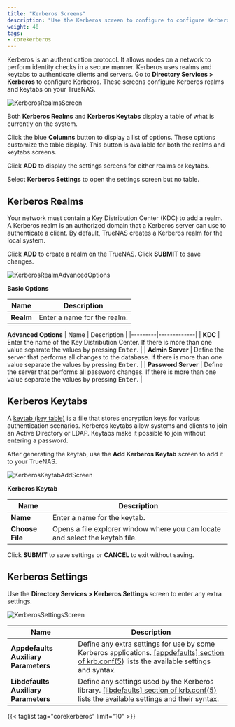 ```yaml
---
title: "Kerberos Screens"
description: "Use the Kerberos screen to configure to configure Kerberos realms and keytabs on your TrueNAS"
weight: 40
tags:
- corekerberos
---
```


Kerberos is an authentication protocol. It allows nodes on a network to perform identity checks in a secure manner. 
Kerberos uses realms and keytabs to authenticate clients and servers. 
Go to **Directory Services > Kerberos** to configure Kerberos. These screens configure Kerberos realms and keytabs on your TrueNAS.

![KerberosRealmsScreen](/images/CORE/13.0/KerberosRealmsScreen.png "Kerberos Realms Screen")

Both **Kerberos Realms** and **Kerberos Keytabs** display a table of what is currently on the system.  

Click the blue **Columns** button to display a list of options. These options customize the table display. This button is available for both the realms and keytabs screens.

Click **ADD** to display the settings screens for either realms or keytabs.

Select **Kerberos Settings** to open the settings screen but no table.

## Kerberos Realms

Your network must contain a Key Distribution Center (KDC) to add a realm.
A Kerberos realm is an authorized domain that a Kerberos server can use to authenticate a client.
By default, TrueNAS creates a Kerberos realm for the local system.

Click **ADD** to create a realm on the TrueNAS. Click **SUBMIT** to save changes.

![KerberosRealmAdvancedOptions](/images/CORE/13.0/KerberosRealmAdvancedOptions.png "Kerberos Realm Add Screen")

**Basic Options**

| Name | Description |
|---------|-------------|
| **Realm** | Enter a name for the realm. |

**Advanced Options**
| Name | Description |
|---------|-------------|
| **KDC** | Enter the name of the Key Distribution Center. If there is more than one value separate the values by pressing <kbd>Enter</kbd>. |
| **Admin Server** | Define the server that performs all changes to the database. If there is more than one value separate the values by pressing <kbd>Enter</kbd>. |
| **Password Server** | Define the server that performs all password changes. If there is more than one value separate the values by pressing <kbd>Enter</kbd>. |

## Kerberos Keytabs

A [keytab (key table)](https://web.mit.edu/kerberos/krb5-devel/doc/basic/keytab_def.html) is a file that stores encryption keys for various authentication scenarios.
Kerberos keytabs allow systems and clients to join an Active Directory or LDAP. Keytabs make it possible to join without entering a password.

After generating the keytab, use the **Add Kerberos Keytab** screen to add it to your TrueNAS.

![KerberosKeytabAddScreen](/images/CORE/13.0/KerberosKeytabAddScreen.png "Kerberos Keytab Add Screen")

**Kerberos Keytab**

| Name | Description |
|---------|-------------|
| **Name** | Enter a name for the keytab. |
| **Choose File** | Opens a file explorer window where you can locate and select the keytab file. |

Click **SUBMIT** to save settings or **CANCEL** to exit without saving.

## Kerberos Settings

Use the  **Directory Services > Kerberos Settings** screen to enter any extra settings.

![KerberosSettingsScreen](/images/CORE/13.0/KerberosSettingsScreen.png "Kerberos Settings")

| Name | Description |
|---------|-------------|
| **Appdefaults Auxiliary Parameters** | Define any extra settings for use by some Kerberos applications. [[appdefaults] section of krb.conf(5)](https://web.mit.edu/kerberos/krb5-1.12/doc/admin/conf_files/krb5_conf.html#appdefaults) lists the available settings and syntax. |
| **Libdefaults Auxiliary Parameters** | Define any settings used by the Kerberos library. [[libdefaults] section of krb.conf(5)](https://web.mit.edu/kerberos/krb5-1.12/doc/admin/conf_files/krb5_conf.html#libdefaults) lists the available settings and their syntax. |

{{< taglist tag="corekerberos" limit="10" >}}
